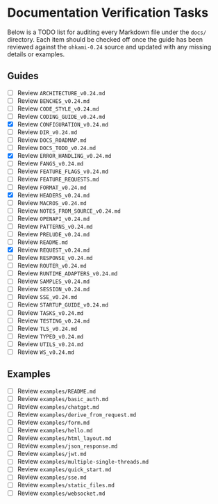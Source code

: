 # Documentation Verification Tasks

Below is a TODO list for auditing every Markdown file under the `docs/` directory.
Each item should be checked off once the guide has been reviewed against the
`ohkami-0.24` source and updated with any missing details or examples.

## Guides

- [ ] Review `ARCHITECTURE_v0.24.md`
- [ ] Review `BENCHES_v0.24.md`
- [ ] Review `CODE_STYLE_v0.24.md`
- [ ] Review `CODING_GUIDE_v0.24.md`
- [x] Review `CONFIGURATION_v0.24.md`
- [ ] Review `DIR_v0.24.md`
- [ ] Review `DOCS_ROADMAP.md`
- [ ] Review `DOCS_TODO_v0.24.md`
- [x] Review `ERROR_HANDLING_v0.24.md`
- [ ] Review `FANGS_v0.24.md`
- [ ] Review `FEATURE_FLAGS_v0.24.md`
- [ ] Review `FEATURE_REQUESTS.md`
- [ ] Review `FORMAT_v0.24.md`
- [x] Review `HEADERS_v0.24.md`
- [ ] Review `MACROS_v0.24.md`
- [ ] Review `NOTES_FROM_SOURCE_v0.24.md`
- [ ] Review `OPENAPI_v0.24.md`
- [ ] Review `PATTERNS_v0.24.md`
- [ ] Review `PRELUDE_v0.24.md`
- [ ] Review `README.md`
- [x] Review `REQUEST_v0.24.md`
- [ ] Review `RESPONSE_v0.24.md`
- [ ] Review `ROUTER_v0.24.md`
- [ ] Review `RUNTIME_ADAPTERS_v0.24.md`
- [ ] Review `SAMPLES_v0.24.md`
- [ ] Review `SESSION_v0.24.md`
- [ ] Review `SSE_v0.24.md`
- [ ] Review `STARTUP_GUIDE_v0.24.md`
- [ ] Review `TASKS_v0.24.md`
- [ ] Review `TESTING_v0.24.md`
- [ ] Review `TLS_v0.24.md`
- [ ] Review `TYPED_v0.24.md`
- [ ] Review `UTILS_v0.24.md`
- [ ] Review `WS_v0.24.md`

## Examples
- [ ] Review `examples/README.md`
- [ ] Review `examples/basic_auth.md`
- [ ] Review `examples/chatgpt.md`
- [ ] Review `examples/derive_from_request.md`
- [ ] Review `examples/form.md`
- [ ] Review `examples/hello.md`
- [ ] Review `examples/html_layout.md`
- [ ] Review `examples/json_response.md`
- [ ] Review `examples/jwt.md`
- [ ] Review `examples/multiple-single-threads.md`
- [ ] Review `examples/quick_start.md`
- [ ] Review `examples/sse.md`
- [ ] Review `examples/static_files.md`
- [ ] Review `examples/websocket.md`
